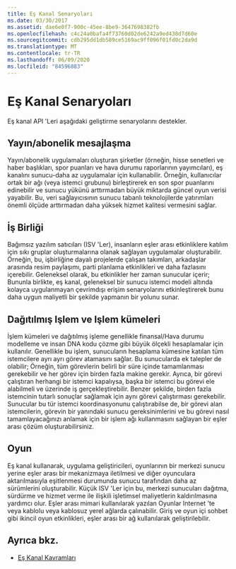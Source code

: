 ```yaml
---
title: Eş Kanal Senaryoları
ms.date: 03/30/2017
ms.assetid: dae6e0f7-900c-45ee-8be9-3647698382fb
ms.openlocfilehash: c4c24a0bafa4f73760d02de6242a9ed438d7d60e
ms.sourcegitcommit: cdb295dd1db589ce5169ac9ff096f01fd0c2da9d
ms.translationtype: MT
ms.contentlocale: tr-TR
ms.lasthandoff: 06/09/2020
ms.locfileid: "84596883"
---
```

# <a name="peer-channel-scenarios"></a>Eş Kanal Senaryoları
Eş kanal API 'Leri aşağıdaki geliştirme senaryolarını destekler.  
  
## <a name="publicationsubscription-messaging"></a>Yayın/abonelik mesajlaşma  
 Yayın/abonelik uygulamaları oluşturan şirketler (örneğin, hisse senetleri ve haber başlıkları, spor puanları ve hava durumu raporlarının yayımcıları), eş kanalını sunucu-daha az uygulamalar için kullanabilir. Örneğin, kullanıcılar ortak bir ağı (veya istemci grubunu) birleştirerek en son spor puanlarını edinebilir ve sunucu yükünü arttırmadan büyük miktarda güncel oyun verisi yayabilir. Bu, veri sağlayıcısının sunucu tabanlı teknolojilerde yatırımları önemli ölçüde arttırmadan daha yüksek hizmet kalitesi vermesini sağlar.  
  
## <a name="collaboration"></a>İş Birliği  
 Bağımsız yazılım satıcıları (ISV 'Ler), insanların eşler arası etkinliklere katılım için sıkı gruplar oluşturmalarına olanak sağlayan uygulamalar oluşturabilir. Örneğin, bu, işbirliğine dayalı projelerde çalışan takımları, arkadaşlar arasında resim paylaşımı, parti planlama etkinlikleri ve daha fazlasını içerebilir. Geleneksel olarak, bu etkinlikler her zaman sunucular içerir; Bununla birlikte, eş kanal, geleneksel bir sunucu istemci modeli altında kolayca uygulanmayan çevrimdışı erişim senaryolarını etkinleştirerek bunu daha uygun maliyetli bir şekilde yapmanın bir yolunu sunar.  
  
## <a name="distributed-processing-and-compute-clusters"></a>Dağıtılmış Işlem ve Işlem kümeleri  
 İşlem kümeleri ve dağıtılmış işleme genellikle finansal/Hava durumu modelleme ve insan DNA kodu çözme gibi büyük ölçekli hesaplamalar için kullanılır. Genellikle bu işlem, sunucuların hesaplama kümesine katılan tüm istemcilere ayrı ayrı görev atamasını sağlar. Bu sunucularda ek talepler de olabilir; Örneğin, tüm görevlerin belirli bir süre içinde tamamlanması gerekebilir ve her görev için birden fazla makine gerekir. Ayrıca, bir görevi çalıştıran herhangi bir istemci kapalıysa, başka bir istemci bu görevi ele alabilmeli ve üzerinde iş gerçekleştirebilir. Benzer şekilde, birden fazla istemcinin tutarlı sonuçlar sağlamak için aynı görevi çalıştırması gerekebilir. Sunucular bu tür istemci koordinasyonunu çalıştırabilse de, bir görevi alan istemcilerin, görevin bir yanındaki sunucu gereksinimlerini ve bu görevi nasıl tamamlayacağınızı anlamak için bir işlem ağı kullanmasını sağlayan bir eşler arası çözüm oluşturabilirsiniz.  
  
## <a name="gaming"></a>Oyun  
 Eş kanal kullanarak, uygulama geliştiricileri, oyunlarının bir merkezi sunucu yerine eşler arası bir mekanizmaya iletilmesi ve diğer oyunculara aktarılmasıyla eşitlenmesi durumunda sunucu tarafından daha az sürümlerini oluşturabilir. Küçük ISV 'Ler için bu, merkezi sunucuları dağıtma, sürdürme ve hizmet verme ile ilişkili işletimsel maliyetlerin kaldırılmasına yardımcı olur. Eşler arası mimari kullanılarak yazılan Oyunlar Internet 'te veya kablolu veya kablosuz yerel ağlarda çalınabilir. Giriş ve oyun içi sohbet gibi ikincil oyun etkinlikleri, eşler arası bir ağ kullanılarak geliştirilebilir.  
  
## <a name="see-also"></a>Ayrıca bkz.

- [Eş Kanal Kavramları](peer-channel-concepts.md)
